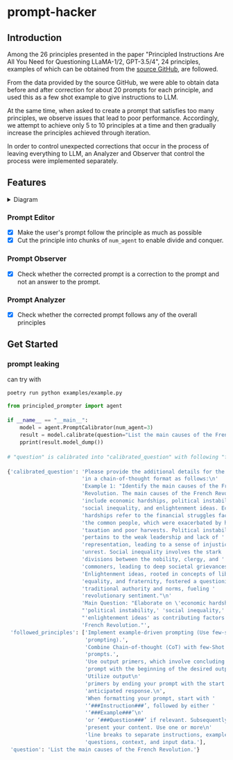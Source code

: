 # prompt-hacker

## Introduction
Among the 26 principles presented in the paper "Principled Instructions Are All You Need for Questioning LLaMA-1/2, GPT-3.5/4", 24 principles, examples of which can be obtained from the [source GitHub](https://github.com/VILA-Lab/ATLAS), are followed.

From the data provided by the source GitHub, we were able to obtain data before and after correction for about 20 prompts for each principle, and used this as a few shot example to give instructions to LLM.

At the same time, when asked to create a prompt that satisfies too many principles, we observe issues that lead to poor performance. Accordingly, we attempt to achieve only 5 to 10 principles at a time and then gradually increase the principles achieved through iteration.

In order to control unexpected corrections that occur in the process of leaving everything to LLM, an Analyzer and Observer that control the process were implemented separately.

## Features
<details>
<summary>Diagram</summary>

![structure](./assets/diagram.png)
</details>

### Prompt Editor 
- [X] Make the user's prompt follow the principle as much as possible
- [X] Cut the principle into chunks of `num_agent` to enable divide and conquer.
### Prompt Observer
- [X] Check whether the corrected prompt is a correction to the prompt and not an answer to the prompt.

### Prompt Analyzer
- [X] Check whether the corrected prompt follows any of the overall principles

## Get Started

### prompt leaking
can try with 
```consoles
poetry run python examples/example.py
```

```python
from principled_prompter import agent

if __name__ == "__main__":
    model = agent.PromptCalibrator(num_agent=3)
    result = model.calibrate(question="List the main causes of the French Revolution.")
    pprint(result.model_dump())

# "question" is calibrated into "calibrated_question" with following "followed_principles"

{'calibrated_question': 'Please provide the additional details for the request '
                        'in a chain-of-thought format as follows:\n'
                        'Example 1: "Identify the main causes of the French '
                        'Revolution. The main causes of the French Revolution '
                        'include economic hardships, political instability, '
                        'social inequality, and enlightenment ideas. Economic '
                        'hardships refer to the financial struggles faced by '
                        'the common people, which were exacerbated by high '
                        'taxation and poor harvests. Political instability '
                        'pertains to the weak leadership and lack of '
                        'representation, leading to a sense of injustice and '
                        'unrest. Social inequality involves the stark '
                        'divisions between the nobility, clergy, and '
                        'commoners, leading to deep societal grievances. '
                        'Enlightenment ideas, rooted in concepts of liberty, '
                        'equality, and fraternity, fostered a questioning of '
                        'traditional authority and norms, fueling '
                        'revolutionary sentiment."\n'
                        'Main Question: "Elaborate on \'economic hardships,\' '
                        "'political instability,' 'social inequality,' and "
                        "'enlightenment ideas' as contributing factors to the "
                        'French Revolution."',
 'followed_principles': ['Implement example-driven prompting (Use few-shot '
                         'prompting).',
                         'Combine Chain-of-thought (CoT) with few-Shot '
                         'prompts.',
                         'Use output primers, which involve concluding your '
                         'prompt with the beginning of the desired output. '
                         'Utilize output\n'
                         'primers by ending your prompt with the start of the '
                         'anticipated response.\n',
                         'When formatting your prompt, start with '
                         '‘###Instruction###’, followed by either '
                         '‘###Example###’\n'
                         'or ‘###Question###’ if relevant. Subsequently, '
                         'present your content. Use one or more\n'
                         'line breaks to separate instructions, examples, '
                         'questions, context, and input data.'],
 'question': 'List the main causes of the French Revolution.'}
```